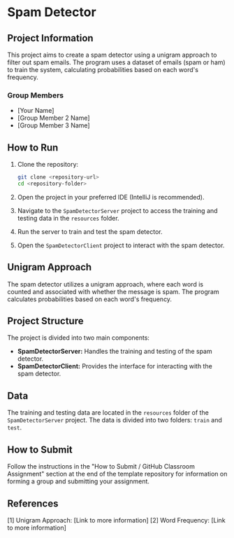 # Spam Detector

## Project Information
This project aims to create a spam detector using a unigram approach to filter out spam emails. The program uses a dataset of emails (spam or ham) to train the system, calculating probabilities based on each word's frequency.

### Group Members
- [Your Name]
- [Group Member 2 Name]
- [Group Member 3 Name]

## How to Run
1. Clone the repository:
    ```bash
    git clone <repository-url>
    cd <repository-folder>
    ```

2. Open the project in your preferred IDE (IntelliJ is recommended).

3. Navigate to the `SpamDetectorServer` project to access the training and testing data in the `resources` folder.

4. Run the server to train and test the spam detector.

5. Open the `SpamDetectorClient` project to interact with the spam detector.

## Unigram Approach
The spam detector utilizes a unigram approach, where each word is counted and associated with whether the message is spam. The program calculates probabilities based on each word's frequency.

## Project Structure
The project is divided into two main components:
- **SpamDetectorServer:** Handles the training and testing of the spam detector.
- **SpamDetectorClient:** Provides the interface for interacting with the spam detector.

## Data
The training and testing data are located in the `resources` folder of the `SpamDetectorServer` project. The data is divided into two folders: `train` and `test`.

## How to Submit
Follow the instructions in the "How to Submit / GitHub Classroom Assignment" section at the end of the template repository for information on forming a group and submitting your assignment.

## References
[1] Unigram Approach: [Link to more information]
[2] Word Frequency: [Link to more information]

